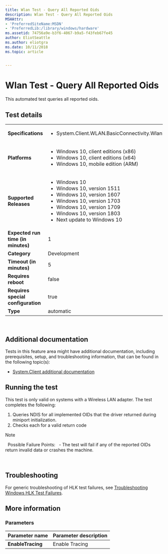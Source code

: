 ```yaml
---
title: Wlan Test - Query All Reported Oids
description: Wlan Test - Query All Reported Oids
MSHAttr:
- 'PreferredSiteName:MSDN'
- 'PreferredLib:/library/windows/hardware'
ms.assetid: 74756a9e-b3f6-4067-b9a5-f43feb67fe45
author: EliotSeattle
ms.author: eliotgra
ms.date: 10/11/2018
ms.topic: article


---
```


# <span id="p_hlk_test.c557859a-9c07-4dbd-8851-1b752629222f"></span>Wlan Test - Query All Reported Oids


This automated test queries all reported oids.

## Test details
|||
|---|---|
| **Specifications**  | <ul><li>System.Client.WLAN.BasicConnectivity.WlanBasicConnectivity</li></ul> |  
| **Platforms**   | <ul><li>Windows 10, client editions (x86)</li><li>Windows 10, client editions (x64)</li><li>Windows 10, mobile edition (ARM)</li></ul> |
| **Supported Releases** | <ul><li>Windows 10</li><li>Windows 10, version 1511</li><li>Windows 10, version 1607</li><li>Windows 10, version 1703</li><li>Windows 10, version 1709</li><li>Windows 10, version 1803</li><li>Next update to Windows 10</li></ul> |
|**Expected run time (in minutes)**| 1 |
|**Category**| Development |
|**Timeout (in minutes)**| 5 |
|**Requires reboot**| false |
|**Requires special configuration**| true |
|**Type**| automatic |

 

## <span id="Additional_documentation"></span><span id="additional_documentation"></span><span id="ADDITIONAL_DOCUMENTATION"></span>Additional documentation


Tests in this feature area might have additional documentation, including prerequisites, setup, and troubleshooting information, that can be found in the following topic(s):

-   [System.Client additional documentation](system-client-additional-documentation.md)

## <span id="Running_the_test"></span><span id="running_the_test"></span><span id="RUNNING_THE_TEST"></span>Running the test


This test is only valid on systems with a Wireless LAN adapter. The test completes the following:

1.  Queries NDIS for all implemented OIDs that the driver returned during miniport initialization.
2.  Checks each for a valid return code

>[!NOTE]
>  Possible Failure Points:
>  - The test will fail if any of the reported OIDs return invalid data or crashes the machine.

 

## <span id="Troubleshooting"></span><span id="troubleshooting"></span><span id="TROUBLESHOOTING"></span>Troubleshooting


For generic troubleshooting of HLK test failures, see [Troubleshooting Windows HLK Test Failures](..\user\troubleshooting-windows-hlk-test-failures.md).


## <span id="More_information"></span><span id="more_information"></span><span id="MORE_INFORMATION"></span>More information


### <span id="Parameters"></span><span id="parameters"></span><span id="PARAMETERS"></span>Parameters

| Parameter name    | Parameter description |
|-------------------|-----------------------|
| **EnableTracing** | Enable Tracing        |

 

 

 






